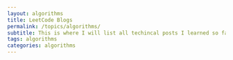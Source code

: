 ```yaml
---
layout: algorithms
title: LeetCode Blogs
permalink: /topics/algorithms/
subtitle: This is where I will list all techincal posts I learned so far
tags: algorithms
categories: algorithms
---
```

